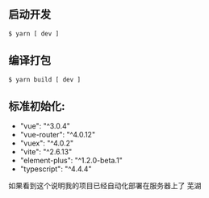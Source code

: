 ## 启动开发

```
$ yarn [ dev ]
```

## 编译打包

```
$ yarn build [ dev ]
```

## 标准初始化:

- "vue": "^3.0.4"
- "vue-router": "^4.0.12"
- "vuex": "^4.0.2"
- "vite": "^2.6.13"
- "element-plus": "^1.2.0-beta.1"
- "typescript": "^4.4.4"

如果看到这个说明我的项目已经自动化部署在服务器上了 芜湖

